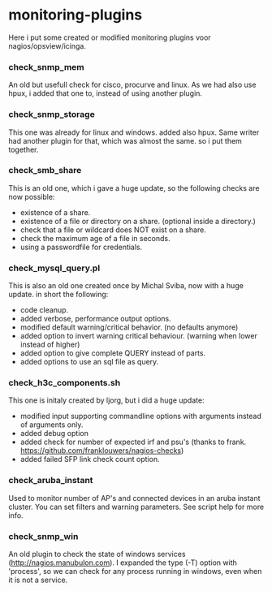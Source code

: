 # monitoring-plugins
Here i put some created or modified monitoring plugins voor nagios/opsview/icinga.

### check_snmp_mem

An old but usefull check for cisco, procurve and linux.  As we had also use hpux, i added that one to, instead of using another plugin.

### check_snmp_storage

This one was already for linux and windows. added also hpux.  Same writer had another plugin for that, which was almost the same. so i put them together.

### check_smb_share

This is an old one, which i gave a huge update, so the following checks are now possible:
 * existence of a share.
 * existence of a file or directory on a share. (optional inside a directory.)
 * check that a file or wildcard does NOT exist on a share.
 * check the maximum age of a file in seconds.
 * using a passwordfile for credentials.
 
### check_mysql_query.pl

This is also an old one created once by Michal Sviba, now with a huge update. 
in short the following:
 * code cleanup.
 * added verbose, performance output options.
 * modified default warning/critical behavior. (no defaults anymore)
 * added option to invert warning critical behaviour. (warning when lower instead of higher)
 * added option to give complete QUERY instead of parts.
 * added options to use an sql file as query.

### check_h3c_components.sh

This one is initaly created by ljorg, but i did a huge update:
 * modified input supporting commandline options with arguments instead of arguments only.
 * added debug option
 * added check for number of expected irf and psu's (thanks to frank. https://github.com/franklouwers/nagios-checks)
 * added failed SFP link check count option.
 
### check_aruba_instant

Used to monitor number of AP's and connected devices in an aruba instant cluster.  You can set filters and warning parameters. See script help for more info.

### check_snmp_win

An old plugin to check the state of windows services (http://nagios.manubulon.com). I expanded the type (-T) option with 'process', so we can check for any process running in windows, even when it is not a service.
